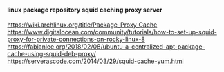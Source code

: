 #### linux package repository squid caching proxy server

https://wiki.archlinux.org/title/Package_Proxy_Cache
https://www.digitalocean.com/community/tutorials/how-to-set-up-squid-proxy-for-private-connections-on-rocky-linux-8
https://fabianlee.org/2018/02/08/ubuntu-a-centralized-apt-package-cache-using-squid-deb-proxy/
https://serverascode.com/2014/03/29/squid-cache-yum.html
